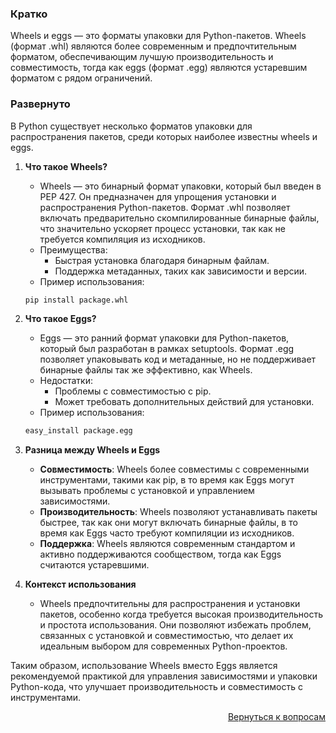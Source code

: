 ### Кратко

Wheels и eggs — это форматы упаковки для Python-пакетов. Wheels (формат .whl) являются более современным и
предпочтительным форматом, обеспечивающим лучшую производительность и совместимость, тогда как eggs (формат .egg)
являются устаревшим форматом с рядом ограничений.

### Развернуто

В Python существует несколько форматов упаковки для распространения пакетов, среди которых наиболее известны wheels
и eggs.

1. **Что такое Wheels?**
    - Wheels — это бинарный формат упаковки, который был введен в PEP 427. Он предназначен для упрощения установки и
      распространения Python-пакетов. Формат .whl позволяет включать предварительно скомпилированные бинарные файлы,
      что значительно ускоряет процесс установки, так как не требуется компиляция из исходников.
    - Преимущества:
        - Быстрая установка благодаря бинарным файлам.
        - Поддержка метаданных, таких как зависимости и версии.
    - Пример использования:
    ```python
    pip install package.whl
    ```

2. **Что такое Eggs?**
    - Eggs — это ранний формат упаковки для Python-пакетов, который был разработан в рамках setuptools. Формат
      .egg позволяет упаковывать код и метаданные, но не поддерживает бинарные файлы так же эффективно, как Wheels.
    - Недостатки:
        - Проблемы с совместимостью с pip.
        - Может требовать дополнительных действий для установки.
    - Пример использования:
    ```python
    easy_install package.egg
    ```

3. **Разница между Wheels и Eggs**
    - **Совместимость**: Wheels более совместимы с современными инструментами, такими как pip, в то время как Eggs
      могут вызывать проблемы с установкой и управлением зависимостями.
    - **Производительность**: Wheels позволяют устанавливать пакеты быстрее, так как они могут включать бинарные файлы,
      в то время как Eggs часто требуют компиляции из исходников.
    - **Поддержка**: Wheels являются современным стандартом и активно поддерживаются сообществом, тогда как Eggs
      считаются устаревшими.

4. **Контекст использования**
    - Wheels предпочтительны для распространения и установки пакетов, особенно когда требуется высокая
      производительность и простота использования. Они позволяют избежать проблем, связанных с установкой и
      совместимостью, что делает их идеальным выбором для современных Python-проектов.

Таким образом, использование Wheels вместо Eggs является рекомендуемой практикой для управления зависимостями и
упаковки Python-кода, что улучшает производительность и совместимость с инструментами.

<div align="right">

[Вернуться к вопросам](../Вопросы.md)

</div>
